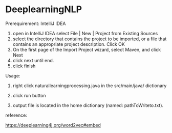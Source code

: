 # DeeplearningNLP
Prerequirement: IntelliJ IDEA

1. open in IntelliJ IDEA select File | New | Project from Existing Sources
2. select the directory that contains the project to be imported, or a file that contains an appropriate project description. Click OK
3. On the first page of the Import Project wizard, select Maven, and click Next
4. click next until end.
5. click finish



Usage:
1. right click naturallearningprocessing.java in the src/main/java/ dictionary

2. click run button

3. output file is located in the home dictionary (named: pathToWriteto.txt). 

reference:

https://deeplearning4j.org/word2vec#embed